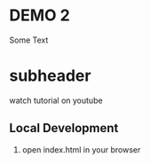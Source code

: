 # DEMO 2 

Some Text

# subheader
watch tutorial on youtube

## Local Development

1. open index.html in your browser